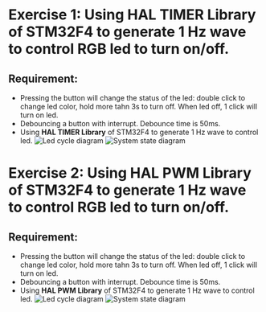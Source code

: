 # Exercise 1: Using HAL TIMER Library of STM32F4 to generate 1 Hz wave to control RGB led to turn on/off.  
## Requirement:
- Pressing the button will change the status of the led: double click to change led color, hold more tahn 3s to turn off. When led off, 1 click will turn on led. 
- Debouncing a button with interrupt. Debounce time is 50ms.
- Using **HAL TIMER Library** of STM32F4 to generate 1 Hz wave to control led.
        ![Led cycle diagram](https://github.com/vyluu-itr/06-2024-itr-intern-group-3/assets/173795624/4d4bac82-7c07-43b5-83ef-c33c8920c0c7)
![System state diagram](https://github.com/vyluu-itr/06-2024-itr-intern-group-3/assets/173795624/5b3c8db9-c1ee-439d-a4e4-68c1450b7119)

# Exercise 2: Using HAL PWM Library of STM32F4 to generate 1 Hz wave to control RGB led to turn on/off.
## Requirement:
- Pressing the button will change the status of the led: double click to change led color, hold more tahn 3s to turn off. When led off, 1 click will turn on led. 
- Debouncing a button with interrupt. Debounce time is 50ms.
- Using **HAL PWM Library** of STM32F4 to generate 1 Hz wave to control led.
          ![Led cycle diagram](https://github.com/vyluu-itr/06-2024-itr-intern-group-3/assets/173795624/4d4bac82-7c07-43b5-83ef-c33c8920c0c7)
![System state diagram](https://github.com/vyluu-itr/06-2024-itr-intern-group-3/assets/173795624/5b3c8db9-c1ee-439d-a4e4-68c1450b7119) 






